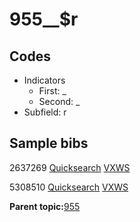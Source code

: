 # 955\_\_$r

## Codes

-   Indicators
    -   First: \_
    -   Second: \_
-   Subfield: r

## Sample bibs

2637269 [Quicksearch](https://search.library.yale.edu/catalog/2637269) [VXWS](http://prodorbis.library.yale.edu:7014/vxws/GetHoldingsService?bibId=2637269)

5308510 [Quicksearch](https://search.library.yale.edu/catalog/5308510) [VXWS](http://prodorbis.library.yale.edu:7014/vxws/GetHoldingsService?bibId=5308510)

**Parent topic:**[955](../../tags/955/955.md)

